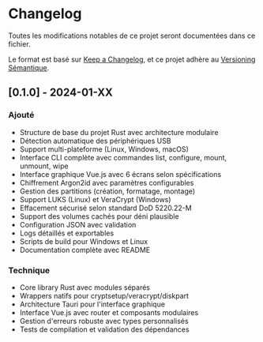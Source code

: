 # Changelog

Toutes les modifications notables de ce projet seront documentées dans ce fichier.

Le format est basé sur [Keep a Changelog](https://keepachangelog.com/fr/1.0.0/),
et ce projet adhère au [Versioning Sémantique](https://semver.org/lang/fr/).

## [0.1.0] - 2024-01-XX

### Ajouté
- Structure de base du projet Rust avec architecture modulaire
- Détection automatique des périphériques USB
- Support multi-plateforme (Linux, Windows, macOS)
- Interface CLI complète avec commandes list, configure, mount, unmount, wipe
- Interface graphique Vue.js avec 6 écrans selon spécifications
- Chiffrement Argon2id avec paramètres configurables
- Gestion des partitions (création, formatage, montage)
- Support LUKS (Linux) et VeraCrypt (Windows)
- Effacement sécurisé selon standard DoD 5220.22-M
- Support des volumes cachés pour déni plausible
- Configuration JSON avec validation
- Logs détaillés et exportables
- Scripts de build pour Windows et Linux
- Documentation complète avec README

### Technique
- Core library Rust avec modules séparés
- Wrappers natifs pour cryptsetup/veracrypt/diskpart
- Architecture Tauri pour l'interface graphique
- Interface Vue.js avec router et composants modulaires
- Gestion d'erreurs robuste avec types personnalisés
- Tests de compilation et validation des dépendances
